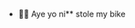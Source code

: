 - 🚴‍♂️ Aye yo ni** stole my bike


<!---
Jimmy1186/Jimmy1186 is a ✨ special ✨ repository because its `README.md` (this file) appears on your GitHub profile.
You can click the Preview link to take a look at your changes.
--->
